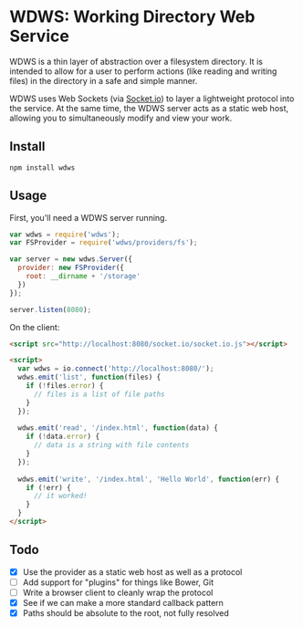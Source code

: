 # WDWS: Working Directory Web Service

WDWS is a thin layer of abstraction over a filesystem directory. It is intended
to allow for a user to perform actions (like reading and writing files) in the
directory in a safe and simple manner.

WDWS uses Web Sockets (via [Socket.io](http://socket.io)) to layer a lightweight
protocol into the service. At the same time, the WDWS server acts as a static
web host, allowing you to simultaneously modify and view your work.

## Install

    npm install wdws

## Usage

First, you'll need a WDWS server running.

```js
var wdws = require('wdws');
var FSProvider = require('wdws/providers/fs');

var server = new wdws.Server({
  provider: new FSProvider({
    root: __dirname + '/storage'
  })
});

server.listen(8080);
```

On the client:

```html
<script src="http://localhost:8080/socket.io/socket.io.js"></script>

<script>
  var wdws = io.connect('http://localhost:8080/');
  wdws.emit('list', function(files) {
    if (!files.error) {
      // files is a list of file paths 
    }
  });
  
  wdws.emit('read', '/index.html', function(data) {
    if (!data.error) {
      // data is a string with file contents
    }
  });
  
  wdws.emit('write', '/index.html', 'Hello World', function(err) {
    if (!err) {
      // it worked!
    }
  }
</script>
```

## Todo

- [x] Use the provider as a static web host as well as a protocol
- [ ] Add support for "plugins" for things like Bower, Git
- [ ] Write a browser client to cleanly wrap the protocol
- [x] See if we can make a more standard callback pattern
- [x] Paths should be absolute to the root, not fully resolved